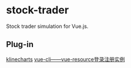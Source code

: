 # stock-trader

Stock trader simulation for Vue.js. 

## Plug-in
[klinecharts](https://www.npmjs.com/package/klinecharts)
[vue-cli——vue-resource登录注册实例](https://segmentfault.com/a/1190000009329619)